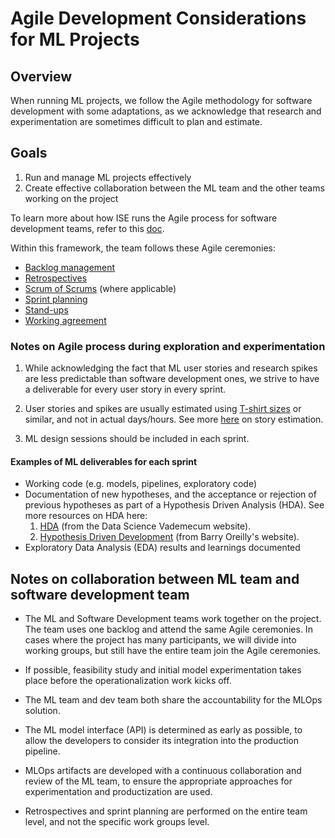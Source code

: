# Agile Development Considerations for ML Projects

## Overview

When running ML projects, we follow the Agile methodology for software development with some adaptations, as we acknowledge that research and experimentation are sometimes difficult to plan and estimate.

## Goals

1. Run and manage ML projects effectively
2. Create effective collaboration between the ML team and the other teams working on the project

To learn more about how ISE runs the Agile process for software development teams, refer to this [doc](../agile-development).

Within this framework, the team follows these Agile ceremonies:

- [Backlog management](../agile-development/advanced-topics/backlog-management/README.md)
- [Retrospectives](../agile-development/core-expectations/README.md)
- [Scrum of Scrums](../agile-development/advanced-topics/effective-organization/scrum-of-scrums.md) (where applicable)
- [Sprint planning](../agile-development/core-expectations/README.md)
- [Stand-ups](../agile-development/core-expectations/README.md)
- [Working agreement](../agile-development/advanced-topics/team-agreements/working-agreements.md)

### Notes on Agile process during exploration and experimentation

1. While acknowledging the fact that ML user stories and research spikes are less predictable than software development ones, we strive to have a deliverable for every user story in every sprint.

2. User stories and spikes are usually estimated using [T-shirt sizes](../agile-development/core-expectations/README.md) or similar, and not in actual days/hours. See more [here](../agile-development/core-expectations/README.md) on story estimation.

3. ML design sessions should be included in each sprint.

#### Examples of ML deliverables for each sprint

- Working code (e.g. models, pipelines, exploratory code)
- Documentation of new hypotheses, and the acceptance or rejection of previous hypotheses as part of a Hypothesis Driven Analysis (HDA). See more resources on HDA here:
  1. [HDA](https://datasciencevademecum.com/2015/11/10/agile-data-science-iteration-0-the-hypothesis-driven-analysis) (from the Data Science Vademecum website).
  2. [Hypothesis Driven Development](https://barryoreilly.com/explore/blog/how-to-implement-hypothesis-driven-development/) (from Barry Oreilly's website).
- Exploratory Data Analysis (EDA) results and learnings documented

## Notes on collaboration between ML team and software development team

- The ML and Software Development teams work together on the project. The team uses one backlog and attend the same Agile ceremonies. In cases where the project has many participants, we will divide into working groups, but still have the entire team join the Agile ceremonies.

- If possible, feasibility study and initial model experimentation takes place before the operationalization work kicks off.
- The ML team and dev team both share the accountability for the MLOps solution.
- The ML model interface (API) is determined as early as possible, to allow the developers to consider its integration into the production pipeline.
- MLOps artifacts are developed with a continuous collaboration and review of the ML team, to ensure the appropriate approaches for experimentation and
productization are used.
- Retrospectives and sprint planning are performed on the entire team level, and not the specific work groups level.
